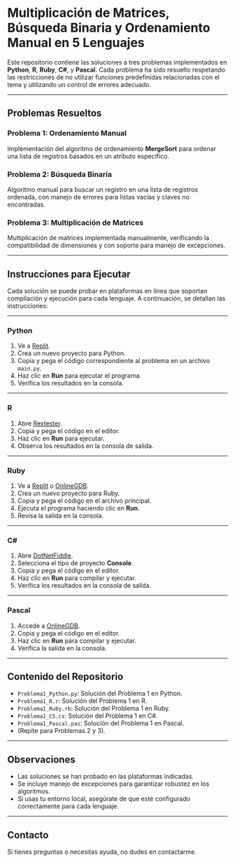 # Multiplicación de Matrices, Búsqueda Binaria y Ordenamiento Manual en 5 Lenguajes

Este repositorio contiene las soluciones a tres problemas implementados en **Python**, **R**, **Ruby**, **C#**, y **Pascal**. Cada problema ha sido resuelto respetando las restricciones de no utilizar funciones predefinidas relacionadas con el tema y utilizando un control de errores adecuado.

---

## **Problemas Resueltos**

### **Problema 1: Ordenamiento Manual**
Implementación del algoritmo de ordenamiento **MergeSort** para ordenar una lista de registros basados en un atributo específico.

### **Problema 2: Búsqueda Binaria**
Algoritmo manual para buscar un registro en una lista de registros ordenada, con manejo de errores para listas vacías y claves no encontradas.

### **Problema 3: Multiplicación de Matrices**
Multiplicación de matrices implementada manualmente, verificando la compatibilidad de dimensiones y con soporte para manejo de excepciones.

---

## **Instrucciones para Ejecutar**

Cada solución se puede probar en plataformas en línea que soportan compilación y ejecución para cada lenguaje. A continuación, se detallan las instrucciones:

---

### **Python**
1. Ve a [Replit](https://replit.com/).
2. Crea un nuevo proyecto para Python.
3. Copia y pega el código correspondiente al problema en un archivo `main.py`.
4. Haz clic en **Run** para ejecutar el programa.
5. Verifica los resultados en la consola.

---

### **R**
1. Abre [Rextester](https://rextester.com/l/r_online_compiler).
2. Copia y pega el código en el editor.
3. Haz clic en **Run** para ejecutar.
4. Observa los resultados en la consola de salida.

---

### **Ruby**
1. Ve a [Replit](https://replit.com/) o [OnlineGDB](https://www.onlinegdb.com/online_ruby_compiler).
2. Crea un nuevo proyecto para Ruby.
3. Copia y pega el código en el archivo principal.
4. Ejecuta el programa haciendo clic en **Run**.
5. Revisa la salida en la consola.

---

### **C#**
1. Abre [DotNetFiddle](https://dotnetfiddle.net/).
2. Selecciona el tipo de proyecto **Console**.
3. Copia y pega el código en el editor.
4. Haz clic en **Run** para compilar y ejecutar.
5. Verifica los resultados en la consola de salida.

---

### **Pascal**
1. Accede a [OnlineGDB](https://www.onlinegdb.com/online_pascal_compiler).
2. Copia y pega el código en el editor.
3. Haz clic en **Run** para compilar y ejecutar.
4. Verifica la salida en la consola.

---

## **Contenido del Repositorio**
- `Problema1_Python.py`: Solución del Problema 1 en Python.
- `Problema1_R.r`: Solución del Problema 1 en R.
- `Problema1_Ruby.rb`: Solución del Problema 1 en Ruby.
- `Problema1_CS.cs`: Solución del Problema 1 en C#.
- `Problema1_Pascal.pas`: Solución del Problema 1 en Pascal.
- (Repite para Problemas 2 y 3).

---

## **Observaciones**
- Las soluciones se han probado en las plataformas indicadas.
- Se incluye manejo de excepciones para garantizar robustez en los algoritmos.
- Si usas tu entorno local, asegúrate de que esté configurado correctamente para cada lenguaje.

---

## **Contacto**
Si tienes preguntas o necesitas ayuda, no dudes en contactarme.
